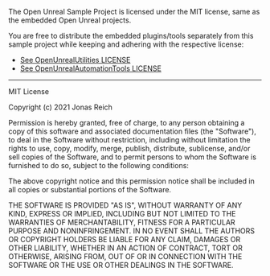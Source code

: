 
The Open Unreal Sample Project is licensed under the MIT license, same as the embedded Open Unreal projects.

You are free to distribute the embedded plugins/tools separately from this sample project while keeping and adhering with the respective license:
- [See OpenUnrealUtilities LICENSE](https://github.com/JonasReich/OpenUnrealUtilities/blob/master/LICENSE.md)
- [See OpenUnrealAutomationTools LICENSE](https://github.com/JonasReich/OpenUnrealAutomationTools/blob/master/LICENSE.md)

----

MIT License

Copyright (c) 2021 Jonas Reich

Permission is hereby granted, free of charge, to any person obtaining a copy
of this software and associated documentation files (the "Software"), to deal
in the Software without restriction, including without limitation the rights
to use, copy, modify, merge, publish, distribute, sublicense, and/or sell
copies of the Software, and to permit persons to whom the Software is
furnished to do so, subject to the following conditions:

The above copyright notice and this permission notice shall be included in all
copies or substantial portions of the Software.

THE SOFTWARE IS PROVIDED "AS IS", WITHOUT WARRANTY OF ANY KIND, EXPRESS OR
IMPLIED, INCLUDING BUT NOT LIMITED TO THE WARRANTIES OF MERCHANTABILITY,
FITNESS FOR A PARTICULAR PURPOSE AND NONINFRINGEMENT. IN NO EVENT SHALL THE
AUTHORS OR COPYRIGHT HOLDERS BE LIABLE FOR ANY CLAIM, DAMAGES OR OTHER
LIABILITY, WHETHER IN AN ACTION OF CONTRACT, TORT OR OTHERWISE, ARISING FROM,
OUT OF OR IN CONNECTION WITH THE SOFTWARE OR THE USE OR OTHER DEALINGS IN THE
SOFTWARE.
